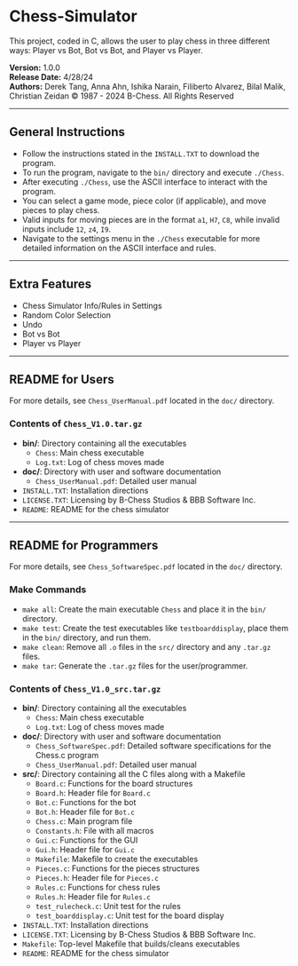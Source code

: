 # Chess-Simulator

This project, coded in C, allows the user to play chess in three different ways: Player vs Bot, Bot vs Bot, and Player vs Player.

**Version:** 1.0.0  
**Release Date:** 4/28/24  
**Authors:** Derek Tang, Anna Ahn, Ishika Narain, Filiberto Alvarez, Bilal Malik, Christian Zeidan
© 1987 - 2024 B-Chess. All Rights Reserved

---

## General Instructions

- Follow the instructions stated in the `INSTALL.TXT` to download the program.
- To run the program, navigate to the `bin/` directory and execute `./Chess`.
- After executing `./Chess`, use the ASCII interface to interact with the program.
- You can select a game mode, piece color (if applicable), and move pieces to play chess.
- Valid inputs for moving pieces are in the format `a1`, `H7`, `C8`, while invalid inputs include `12`, `z4`, `I9`.
- Navigate to the settings menu in the `./Chess` executable for more detailed information on the ASCII interface and rules.

---

## Extra Features

- Chess Simulator Info/Rules in Settings
- Random Color Selection
- Undo
- Bot vs Bot
- Player vs Player

---

## README for Users

For more details, see `Chess_UserManual.pdf` located in the `doc/` directory.

### Contents of `Chess_V1.0.tar.gz`

- **bin/**: Directory containing all the executables
  - `Chess`: Main chess executable
  - `Log.txt`: Log of chess moves made
- **doc/**: Directory with user and software documentation
  - `Chess_UserManual.pdf`: Detailed user manual
- `INSTALL.TXT`: Installation directions
- `LICENSE.TXT`: Licensing by B-Chess Studios & BBB Software Inc.
- `README`: README for the chess simulator

---

## README for Programmers

For more details, see `Chess_SoftwareSpec.pdf` located in the `doc/` directory.

### Make Commands

- `make all`: Create the main executable `Chess` and place it in the `bin/` directory.
- `make test`: Create the test executables like `testboarddisplay`, place them in the `bin/` directory, and run them.
- `make clean`: Remove all `.o` files in the `src/` directory and any `.tar.gz` files.
- `make tar`: Generate the `.tar.gz` files for the user/programmer.

### Contents of `Chess_V1.0_src.tar.gz`

- **bin/**: Directory containing all the executables
  - `Chess`: Main chess executable
  - `Log.txt`: Log of chess moves made
- **doc/**: Directory with user and software documentation
  - `Chess_SoftwareSpec.pdf`: Detailed software specifications for the Chess.c program
  - `Chess_UserManual.pdf`: Detailed user manual
- **src/**: Directory containing all the C files along with a Makefile
  - `Board.c`: Functions for the board structures
  - `Board.h`: Header file for `Board.c`
  - `Bot.c`: Functions for the bot
  - `Bot.h`: Header file for `Bot.c`
  - `Chess.c`: Main program file
  - `Constants.h`: File with all macros
  - `Gui.c`: Functions for the GUI
  - `Gui.h`: Header file for `Gui.c`
  - `Makefile`: Makefile to create the executables
  - `Pieces.c`: Functions for the pieces structures
  - `Pieces.h`: Header file for `Pieces.c`
  - `Rules.c`: Functions for chess rules
  - `Rules.h`: Header file for `Rules.c`
  - `test_rulecheck.c`: Unit test for the rules
  - `test_boarddisplay.c`: Unit test for the board display
- `INSTALL.TXT`: Installation directions
- `LICENSE.TXT`: Licensing by B-Chess Studios & BBB Software Inc.
- `Makefile`: Top-level Makefile that builds/cleans executables
- `README`: README for the chess simulator
